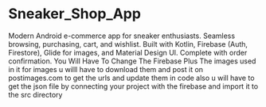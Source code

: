# Sneaker_Shop_App
Modern Android e-commerce app for sneaker enthusiasts. Seamless browsing, purchasing, cart, and wishlist. Built with Kotlin, Firebase (Auth, Firestore), Glide for images, and Material Design UI. Complete with order confirmation.
You Will Have To Change The Firebase Plus The images used in it
for images u willl have to download them and post it on postimages.com to get the urls and update them in code
also u will have to get the json file by connecting your project with the firebase and import it to the src directory
